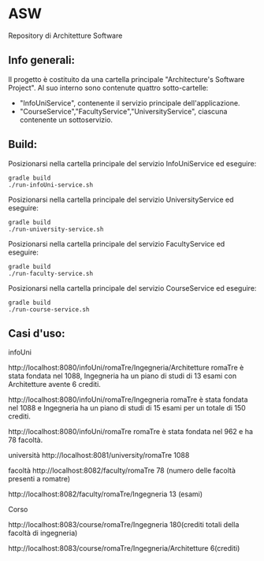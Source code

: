 # ASW
Repository di Architetture Software

## Info generali:

Il progetto è costituito da una cartella principale "Architecture's Software Project".
Al suo interno sono contenute quattro sotto-cartelle:

* "InfoUniService", contenente il servizio principale dell'applicazione.
* "CourseService","FacultyService","UniversityService", ciascuna contenente un sottoservizio.

## Build:

Posizionarsi nella cartella principale del servizio InfoUniService ed eseguire:

    gradle build
    ./run-infoUni-service.sh

Posizionarsi nella cartella principale del servizio UniversityService ed eseguire:

    gradle build
    ./run-university-service.sh

Posizionarsi nella cartella principale del servizio FacultyService ed eseguire:

    gradle build
    ./run-faculty-service.sh
    
Posizionarsi nella cartella principale del servizio CourseService ed eseguire:

    gradle build
    ./run-course-service.sh
    

## Casi d'uso:

infoUni

http://localhost:8080/infoUni/romaTre/Ingegneria/Architetture
romaTre è stata fondata nel 1088, Ingegneria ha un piano di studi di 13 esami con Architetture avente 6 crediti.

http://localhost:8080/infoUni/romaTre/Ingegneria
romaTre è stata fondata nel 1088 e Ingegneria ha un piano di studi di 15 esami per un totale di 150 crediti.

http://localhost:8080/infoUni/romaTre
romaTre è stata fondata nel 962 e ha 78 facoltà.

università
http://localhost:8081/university/romaTre
1088

facoltà
http://localhost:8082/faculty/romaTre
78 (numero delle facoltà presenti a romatre)

http://localhost:8082/faculty/romaTre/Ingegneria
13 (esami)

Corso

http://localhost:8083/course/romaTre/Ingegneria
180(crediti totali della facoltà di ingegneria)

http://localhost:8083/course/romaTre/Ingegneria/Architetture
6(crediti)
